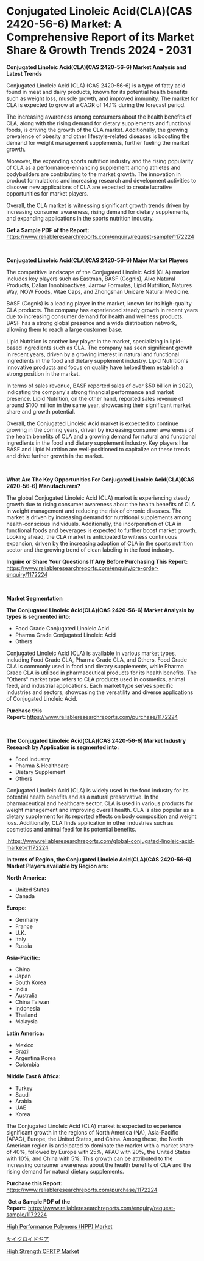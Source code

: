 <p><h1>Conjugated Linoleic Acid(CLA)(CAS 2420-56-6) Market: A Comprehensive Report of its Market Share & Growth Trends 2024 - 2031</h1></p><p><strong>Conjugated Linoleic Acid(CLA)(CAS 2420-56-6) Market Analysis and Latest Trends</strong></p>
<p><p>Conjugated Linoleic Acid (CLA) (CAS 2420-56-6) is a type of fatty acid found in meat and dairy products, known for its potential health benefits such as weight loss, muscle growth, and improved immunity. The market for CLA is expected to grow at a CAGR of 14.1% during the forecast period.</p><p>The increasing awareness among consumers about the health benefits of CLA, along with the rising demand for dietary supplements and functional foods, is driving the growth of the CLA market. Additionally, the growing prevalence of obesity and other lifestyle-related diseases is boosting the demand for weight management supplements, further fueling the market growth.</p><p>Moreover, the expanding sports nutrition industry and the rising popularity of CLA as a performance-enhancing supplement among athletes and bodybuilders are contributing to the market growth. The innovation in product formulations and increasing research and development activities to discover new applications of CLA are expected to create lucrative opportunities for market players.</p><p>Overall, the CLA market is witnessing significant growth trends driven by increasing consumer awareness, rising demand for dietary supplements, and expanding applications in the sports nutrition industry.</p></p>
<p><strong>Get a Sample PDF of the Report:&nbsp;</strong> <a href="https://www.reliableresearchreports.com/enquiry/request-sample/1172224">https://www.reliableresearchreports.com/enquiry/request-sample/1172224</a></p>
<p>&nbsp;</p>
<p><strong>Conjugated Linoleic Acid(CLA)(CAS 2420-56-6) Major Market Players</strong></p>
<p><p>The competitive landscape of the Conjugated Linoleic Acid (CLA) market includes key players such as Eastman, BASF (Cognis), Aiko Natural Products, Dalian Innobioactives, Jarrow Formulas, Lipid Nutrition, Natures Way, NOW Foods, Vitae Caps, and Zhongshan Unicare Natural Medicine. </p><p>BASF (Cognis) is a leading player in the market, known for its high-quality CLA products. The company has experienced steady growth in recent years due to increasing consumer demand for health and wellness products. BASF has a strong global presence and a wide distribution network, allowing them to reach a large customer base.</p><p>Lipid Nutrition is another key player in the market, specializing in lipid-based ingredients such as CLA. The company has seen significant growth in recent years, driven by a growing interest in natural and functional ingredients in the food and dietary supplement industry. Lipid Nutrition's innovative products and focus on quality have helped them establish a strong position in the market.</p><p>In terms of sales revenue, BASF reported sales of over $50 billion in 2020, indicating the company's strong financial performance and market presence. Lipid Nutrition, on the other hand, reported sales revenue of around $100 million in the same year, showcasing their significant market share and growth potential.</p><p>Overall, the Conjugated Linoleic Acid market is expected to continue growing in the coming years, driven by increasing consumer awareness of the health benefits of CLA and a growing demand for natural and functional ingredients in the food and dietary supplement industry. Key players like BASF and Lipid Nutrition are well-positioned to capitalize on these trends and drive further growth in the market.</p></p>
<p>&nbsp;</p>
<p><strong>What Are The Key Opportunities For Conjugated Linoleic Acid(CLA)(CAS 2420-56-6) Manufacturers?</strong></p>
<p><p>The global Conjugated Linoleic Acid (CLA) market is experiencing steady growth due to rising consumer awareness about the health benefits of CLA in weight management and reducing the risk of chronic diseases. The market is driven by increasing demand for nutritional supplements among health-conscious individuals. Additionally, the incorporation of CLA in functional foods and beverages is expected to further boost market growth. Looking ahead, the CLA market is anticipated to witness continuous expansion, driven by the increasing adoption of CLA in the sports nutrition sector and the growing trend of clean labeling in the food industry.</p></p>
<p><strong>Inquire or Share Your Questions If Any Before Purchasing This Report:</strong> <a href="https://www.reliableresearchreports.com/enquiry/pre-order-enquiry/1172224">https://www.reliableresearchreports.com/enquiry/pre-order-enquiry/1172224</a></p>
<p>&nbsp;</p>
<p><strong>Market Segmentation</strong></p>
<p><strong>The Conjugated Linoleic Acid(CLA)(CAS 2420-56-6) Market Analysis by types is segmented into:</strong></p>
<p><ul><li>Food Grade Conjugated Linoleic Acid</li><li>Pharma Grade Conjugated Linoleic Acid</li><li>Others</li></ul></p>
<p><p>Conjugated Linoleic Acid (CLA) is available in various market types, including Food Grade CLA, Pharma Grade CLA, and Others. Food Grade CLA is commonly used in food and dietary supplements, while Pharma Grade CLA is utilized in pharmaceutical products for its health benefits. The "Others" market type refers to CLA products used in cosmetics, animal feed, and industrial applications. Each market type serves specific industries and sectors, showcasing the versatility and diverse applications of Conjugated Linoleic Acid.</p></p>
<p><strong>Purchase this Report:&nbsp;</strong><a href="https://www.reliableresearchreports.com/purchase/1172224">https://www.reliableresearchreports.com/purchase/1172224</a></p>
<p>&nbsp;</p>
<p><strong>The Conjugated Linoleic Acid(CLA)(CAS 2420-56-6) Market Industry Research by Application is segmented into:</strong></p>
<p><ul><li>Food Industry</li><li>Pharma & Healthcare</li><li>Dietary Supplement</li><li>Others</li></ul></p>
<p><p>Conjugated Linoleic Acid (CLA) is widely used in the food industry for its potential health benefits and as a natural preservative. In the pharmaceutical and healthcare sector, CLA is used in various products for weight management and improving overall health. CLA is also popular as a dietary supplement for its reported effects on body composition and weight loss. Additionally, CLA finds application in other industries such as cosmetics and animal feed for its potential benefits.</p></p>
<p><a href="https://www.reliableresearchreports.com/global-conjugated-linoleic-acid-market-r1172224">&nbsp;https://www.reliableresearchreports.com/global-conjugated-linoleic-acid-market-r1172224</a></p>
<p><strong>In terms of Region, the Conjugated Linoleic Acid(CLA)(CAS 2420-56-6) Market Players available by Region are:</strong></p>
<p>
    <p> <strong> North America: </strong>
        <ul>
            <li>United States</li>
            <li>Canada</li>
        </ul>
        </p> 
    <p> <strong> Europe: </strong>
        <ul>
            <li>Germany</li>
            <li>France</li>
            <li>U.K.</li>
            <li>Italy</li>
            <li>Russia</li>
        </ul>
        </p> 
    <p> <strong> Asia-Pacific: </strong>
        <ul>
            <li>China</li>
            <li>Japan</li>
            <li>South Korea</li>
            <li>India</li>
            <li>Australia</li>
            <li>China Taiwan</li>
            <li>Indonesia</li>
            <li>Thailand</li>
            <li>Malaysia</li>
        </ul>
        </p> 
    <p> <strong> Latin America: </strong>
        <ul>
            <li>Mexico</li>
            <li>Brazil</li>
            <li>Argentina Korea</li>
            <li>Colombia</li>
        </ul>
        </p> 
    <p> <strong> Middle East & Africa: </strong>
        <ul>
            <li>Turkey</li>
            <li>Saudi</li>
            <li>Arabia</li>
            <li>UAE</li>
            <li>Korea</li>
        </ul>
    </p>
    </p>
<p><p>The Conjugated Linoleic Acid (CLA) market is expected to experience significant growth in the regions of North America (NA), Asia-Pacific (APAC), Europe, the United States, and China. Among these, the North American region is anticipated to dominate the market with a market share of 40%, followed by Europe with 25%, APAC with 20%, the United States with 10%, and China with 5%. This growth can be attributed to the increasing consumer awareness about the health benefits of CLA and the rising demand for natural dietary supplements.</p></p>
<p><strong>Purchase this Report: </strong><a href="https://www.reliableresearchreports.com/purchase/1172224">https://www.reliableresearchreports.com/purchase/1172224</a></p>
<p>&nbsp;<strong>Get a Sample PDF of the Report:&nbsp;&nbsp;</strong><a href="https://www.reliableresearchreports.com/enquiry/request-sample/1172224">https://www.reliableresearchreports.com/enquiry/request-sample/1172224</a></p>
<p><strong></strong></p>
<p><p><a href="https://github.com/chabibjrq/Market-Research-Report-List-1/blob/main/high-performance-polymers-hpp-market.md">High Performance Polymers (HPP) Market</a></p><p><a href="https://github.com/lrlmopnhwd79300/Market-Research-Report-List-3/blob/main/32858544044.md">サイクロイドギア</a></p><p><a href="https://github.com/JosephMorgajjtiXfg/Market-Research-Report-List-1/blob/main/high-strength-cfrtp-market.md">High Strength CFRTP Market</a></p></p>